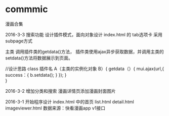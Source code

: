 # commmic
漫画合集

2016-3-3
搜索功能 设计插件模式，面向对象设计
index.html 的 tab选项卡 采用subpage方式

主类 调用插件类的getdata()方法， 插件类使用ajax异步获取数据，并调用主类的setdata()方法将数据展示到页面。

//设计思路
class 插件名 A（主类的实例化对象 B）{
	getdata（）{
		mui.ajax(url,{
			success：{
				b.setdata();
			}
		});
	}	
}

2016-3-2
增加分类和搜索
漫画详情页添加漫画封面图片

2016-3-1
开始程序设计
index.html 中的首页
list.html
detail.html
imageviewer.html
数据来源：快看漫画app v1接口


